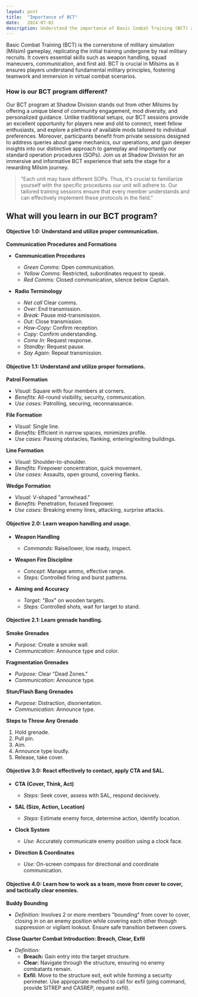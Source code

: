 ```yaml
---
layout: post
title:  "Importance of BCT"
date:   2024-07-02
description: Understand the importance of Basic Combat Training (BCT) and learn crucial skills that will ensure an immersive gaming experience.  
---
```


<p class="intro"><span class="dropcap">B</span>asic Combat Training (BCT) is the cornerstone of military simulation (Milsim) gameplay, replicating the initial training undergone by real military recruits. It covers essential skills such as weapon handling, squad maneuvers, communication, and first aid. BCT is crucial in Milsims as it ensures players understand fundamental military principles, fostering teamwork and immersion in virtual combat scenarios.</p>

### How is our BCT program different? 
Our BCT program at Shadow Division stands out from other Milsims by offering a unique blend of community engagement, mod diversity, and personalized guidance. Unlike traditional setups, our BCT sessions provide an excellent opportunity for players new and old to connect, meet fellow enthusiasts, and explore a plethora of available mods tailored to individual preferences. Moreover, participants benefit from private sessions designed to address queries about game mechanics, our operations, and gain deeper insights into our distinctive approach to gameplay and importantly our standard operation procedures (SOPs). Join us at Shadow Division for an immersive and informative BCT experience that sets the stage for a rewarding Milsim journey.

<blockquote>
"Each unit may have different SOPs. Thus, it's crucial to familiarize yourself with the specific procedures our unit will adhere to. Our tailored training sessions ensure that every member understands and can effectively implement these protocols in the field." 
</blockquote>

## What will you learn in our BCT program? 

#### Objective 1.0: Understand and utilize proper communication.

**Communication Procedures and Formations**

- **Communication Procedures**
  - *Green Comms:* Open communication.
  - *Yellow Comms:* Restricted, subordinates request to speak.
  - *Red Comms:* Closed communication, silence below Captain.

- **Radio Terminology**
  - *Net call* Clear comms.
  - *Over:* End transmission.
  - *Break:* Pause mid-transmission.
  - *Out:* Close transmission.
  - *How-Copy:* Confirm reception.
  - *Copy:* Confirm understanding.
  - *Come In:* Request response.
  - *Standby:* Request pause.
  - *Say Again:* Repeat transmission.

#### Objective 1.1: Understand and utilize proper formations.

**Patrol Formation**

- *Visual:* Square with four members at corners.
- *Benefits:* All-round visibility, security, communication.
- *Use cases:* Patrolling, securing, reconnaissance.

**File Formation**

- *Visual:* Single line.
- *Benefits:* Efficient in narrow spaces, minimizes profile.
- *Use cases:* Passing obstacles, flanking, entering/exiting buildings.

**Line Formation**

- *Visual:* Shoulder-to-shoulder.
- *Benefits:* Firepower concentration, quick movement.
- *Use cases:* Assaults, open ground, covering flanks.

**Wedge Formation**

- *Visual:* V-shaped "arrowhead."
- *Benefits:* Penetration, focused firepower.
- *Use cases:* Breaking enemy lines, attacking, surprise attacks.

#### Objective 2.0: Learn weapon handling and usage.

- **Weapon Handling**
  - *Commands:* Raise/lower, low ready, inspect.

- **Weapon Fire Discipline**
  - *Concept:* Manage ammo, effective range.
  - *Steps:* Controlled firing and burst patterns.

- **Aiming and Accuracy**
  - *Target:* "Box" on wooden targets.
  - *Steps:* Controlled shots, wait for target to stand.

#### Objective 2.1: Learn grenade handling.

**Smoke Grenades**

- *Purpose:* Create a smoke wall.
- *Communication:* Announce type and color.

**Fragmentation Grenades**

- *Purpose:* Clear "Dead Zones."
- *Communication:* Announce type.

**Stun/Flash Bang Grenades**

- *Purpose:* Distraction, disorientation.
- *Communication:* Announce type.

**Steps to Throw Any Grenade**
1. Hold grenade.
2. Pull pin.
3. Aim.
4. Announce type loudly.
5. Release, take cover.


#### Objective 3.0: React effectively to contact, apply CTA and SAL.

- **CTA (Cover, Think, Act)**
  - *Steps:* Seek cover, assess with SAL, respond decisively.

- **SAL (Size, Action, Location)**
  - *Steps:* Estimate enemy force, determine action, identify location.

- **Clock System**
  - *Use:* Accurately communicate enemy position using a clock face.

- **Direction & Coordinates**
  - *Use:* On-screen compass for directional and coordinate communication.

#### Objective 4.0: Learn how to work as a team, move from cover to cover, and tactically clear enemies. 

**Buddy Bounding**

- *Definition:* Involves 2 or more members "bounding" from cover to cover, closing in on an enemy position while covering each other through suppression or vigilant lookout. Ensure safe transition between covers.

**Close Quarter Combat Introduction: Breach, Clear, Exfil**

- *Definition:*
  - **Breach:** Gain entry into the target structure.
  - **Clear:** Navigate through the structure, ensuring no enemy combatants remain.
  - **Exfil:** Move to the structure exit, exit while forming a security perimeter. Use appropriate method to call for exfil (ping command, provide SITREP and CASREP, request exfil).


